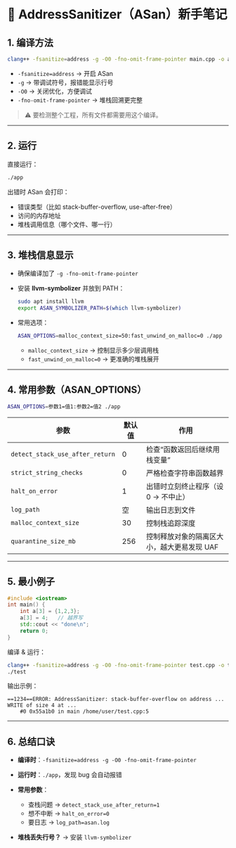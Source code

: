 # 📝 AddressSanitizer（ASan）新手笔记

## 1. 编译方法

```bash
clang++ -fsanitize=address -g -O0 -fno-omit-frame-pointer main.cpp -o app
```

* `-fsanitize=address` → 开启 ASan
* `-g` → 带调试符号，报错能显示行号
* `-O0` → 关闭优化，方便调试
* `-fno-omit-frame-pointer` → 堆栈回溯更完整

> ⚠️ 要检测整个工程，所有文件都需要用这个编译。

---

## 2. 运行

直接运行：

```bash
./app
```

出错时 ASan 会打印：

* 错误类型（比如 stack-buffer-overflow, use-after-free）
* 访问的内存地址
* 堆栈调用信息（哪个文件、哪一行）

---

## 3. 堆栈信息显示

* 确保编译加了 `-g -fno-omit-frame-pointer`
* 安装 **llvm-symbolizer** 并放到 PATH：

  ```bash
  sudo apt install llvm
  export ASAN_SYMBOLIZER_PATH=$(which llvm-symbolizer)
  ```
* 常用选项：

  ```bash
  ASAN_OPTIONS=malloc_context_size=50:fast_unwind_on_malloc=0 ./app
  ```

  * `malloc_context_size` → 控制显示多少层调用栈
  * `fast_unwind_on_malloc=0` → 更准确的堆栈展开

---

## 4. 常用参数（ASAN\_OPTIONS）

```bash
ASAN_OPTIONS=参数1=值1:参数2=值2 ./app
```

| 参数                              | 默认值 | 作用                      |
| ------------------------------- | --- | ----------------------- |
| `detect_stack_use_after_return` | 0   | 检查“函数返回后继续用栈变量”         |
| `strict_string_checks`          | 0   | 严格检查字符串函数越界             |
| `halt_on_error`                 | 1   | 出错时立刻终止程序（设 0 → 不中止）    |
| `log_path`                      | 空   | 输出日志到文件                 |
| `malloc_context_size`           | 30  | 控制栈追踪深度                 |
| `quarantine_size_mb`            | 256 | 控制释放对象的隔离区大小，越大更易发现 UAF |

---

## 5. 最小例子

```cpp
#include <iostream>
int main() {
    int a[3] = {1,2,3};
    a[3] = 4;   // 越界写
    std::cout << "done\n";
    return 0;
}
```

编译 & 运行：

```bash
clang++ -fsanitize=address -g -O0 -fno-omit-frame-pointer test.cpp -o test
./test
```

输出示例：

```
==1234==ERROR: AddressSanitizer: stack-buffer-overflow on address ...
WRITE of size 4 at ...
    #0 0x55a1b0 in main /home/user/test.cpp:5
```

---

## 6. 总结口诀

* **编译时**：`-fsanitize=address -g -O0 -fno-omit-frame-pointer`
* **运行时**：`./app`，发现 bug 会自动报错
* **常用参数**：

  * 查栈问题 → `detect_stack_use_after_return=1`
  * 想不中断 → `halt_on_error=0`
  * 要日志 → `log_path=asan.log`
* **堆栈丢失行号？** → 安装 `llvm-symbolizer`

